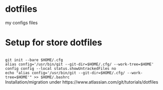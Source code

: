 # dotfiles
my configs files

# Setup for store dotfiles
<code>
git init --bare $HOME/.cfg
alias config='/usr/bin/git --git-dir=$HOME/.cfg/ --work-tree=$HOME'
config config --local status.showUntrackedFiles no
echo "alias config='/usr/bin/git --git-dir=$HOME/.cfg/ --work-tree=$HOME'" >> $HOME/.bashrc
</code>
Installation/migration under https://www.atlassian.com/git/tutorials/dotfiles
